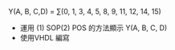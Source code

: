 Y(A, B, C,D) = ∑(0, 1, 3, 4, 5, 8, 9, 11, 12, 14, 15)

- 運用 (1) SOP(2) POS 的方法顯示 Y(A, B, C, D)
- 使用VHDL 編寫
